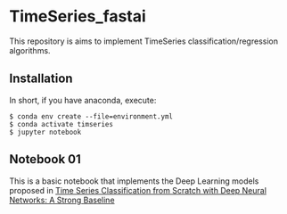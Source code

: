 # TimeSeries_fastai

This repository is aims to implement TimeSeries classification/regression algorithms.

## Installation


In short, if you have anaconda, execute:
```
$ conda env create --file=environment.yml
$ conda activate timseries
$ jupyter notebook
```

## Notebook 01

This is a basic notebook that implements the Deep Learning models proposed in [Time Series Classification from Scratch with Deep Neural Networks: A Strong Baseline](https://arxiv.org/abs/1611.06455)